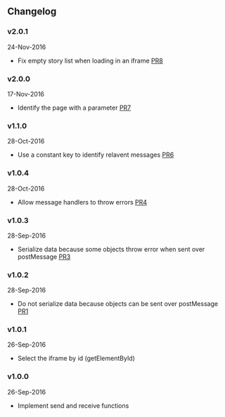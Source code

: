 ## Changelog

### v2.0.1
24-Nov-2016

* Fix empty story list when loading in an iframe [PR8](https://github.com/kadirahq/storybook-channel-postmsg/pull/8)

### v2.0.0
17-Nov-2016

* Identify the page with a parameter [PR7](https://github.com/kadirahq/storybook-channel-postmsg/pull/7)

### v1.1.0
28-Oct-2016

* Use a constant key to identify relavent messages [PR6](https://github.com/kadirahq/storybook-channel-postmsg/pull/6)

### v1.0.4
28-Oct-2016

* Allow message handlers to throw errors [PR4](https://github.com/kadirahq/storybook-channel-postmsg/pull/4)

### v1.0.3
28-Sep-2016

* Serialize data because some objects throw error when sent over postMessage [PR3](https://github.com/kadirahq/storybook-channel-postmsg/pull/3)

### v1.0.2
28-Sep-2016

* Do not serialize data because objects can be sent over postMessage [PR1](https://github.com/kadirahq/storybook-channel-postmsg/pull/1)

### v1.0.1
26-Sep-2016

* Select the iframe by id (getElementById)

### v1.0.0
26-Sep-2016

* Implement send and receive functions
